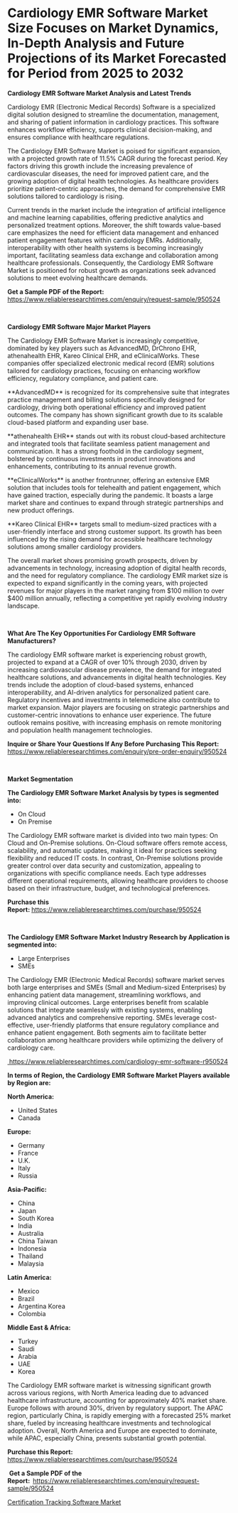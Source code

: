 <p><h1>Cardiology EMR Software Market Size Focuses on Market Dynamics, In-Depth Analysis and Future Projections of its Market Forecasted for Period from 2025 to 2032</h1></p><p><strong>Cardiology EMR Software Market Analysis and Latest Trends</strong></p>
<p><p>Cardiology EMR (Electronic Medical Records) Software is a specialized digital solution designed to streamline the documentation, management, and sharing of patient information in cardiology practices. This software enhances workflow efficiency, supports clinical decision-making, and ensures compliance with healthcare regulations. </p><p>The Cardiology EMR Software Market is poised for significant expansion, with a projected growth rate of 11.5% CAGR during the forecast period. Key factors driving this growth include the increasing prevalence of cardiovascular diseases, the need for improved patient care, and the growing adoption of digital health technologies. As healthcare providers prioritize patient-centric approaches, the demand for comprehensive EMR solutions tailored to cardiology is rising. </p><p>Current trends in the market include the integration of artificial intelligence and machine learning capabilities, offering predictive analytics and personalized treatment options. Moreover, the shift towards value-based care emphasizes the need for efficient data management and enhanced patient engagement features within cardiology EMRs. Additionally, interoperability with other health systems is becoming increasingly important, facilitating seamless data exchange and collaboration among healthcare professionals. Consequently, the Cardiology EMR Software Market is positioned for robust growth as organizations seek advanced solutions to meet evolving healthcare demands.</p></p>
<p><strong>Get a Sample PDF of the Report:&nbsp;</strong> <a href="https://www.reliableresearchtimes.com/enquiry/request-sample/950524?utm_campaign=2958&utm_medium=2&utm_source=Github&utm_content=ia&utm_term=06032025&utm_id=cardiology-emr-software">https://www.reliableresearchtimes.com/enquiry/request-sample/950524</a></p>
<p>&nbsp;</p>
<p><strong>Cardiology EMR Software Major Market Players</strong></p>
<p><p>The Cardiology EMR Software Market is increasingly competitive, dominated by key players such as AdvancedMD, DrChrono EHR, athenahealth EHR, Kareo Clinical EHR, and eClinicalWorks. These companies offer specialized electronic medical record (EMR) solutions tailored for cardiology practices, focusing on enhancing workflow efficiency, regulatory compliance, and patient care.</p><p>**AdvancedMD** is recognized for its comprehensive suite that integrates practice management and billing solutions specifically designed for cardiology, driving both operational efficiency and improved patient outcomes. The company has shown significant growth due to its scalable cloud-based platform and expanding user base.</p><p>**athenahealth EHR** stands out with its robust cloud-based architecture and integrated tools that facilitate seamless patient management and communication. It has a strong foothold in the cardiology segment, bolstered by continuous investments in product innovations and enhancements, contributing to its annual revenue growth.</p><p>**eClinicalWorks** is another frontrunner, offering an extensive EMR solution that includes tools for telehealth and patient engagement, which have gained traction, especially during the pandemic. It boasts a large market share and continues to expand through strategic partnerships and new product offerings.</p><p>**Kareo Clinical EHR** targets small to medium-sized practices with a user-friendly interface and strong customer support. Its growth has been influenced by the rising demand for accessible healthcare technology solutions among smaller cardiology providers.</p><p>The overall market shows promising growth prospects, driven by advancements in technology, increasing adoption of digital health records, and the need for regulatory compliance. The cardiology EMR market size is expected to expand significantly in the coming years, with projected revenues for major players in the market ranging from $100 million to over $400 million annually, reflecting a competitive yet rapidly evolving industry landscape.</p></p>
<p>&nbsp;</p>
<p><strong>What Are The Key Opportunities For Cardiology EMR Software Manufacturers?</strong></p>
<p><p>The cardiology EMR software market is experiencing robust growth, projected to expand at a CAGR of over 10% through 2030, driven by increasing cardiovascular disease prevalence, the demand for integrated healthcare solutions, and advancements in digital health technologies. Key trends include the adoption of cloud-based systems, enhanced interoperability, and AI-driven analytics for personalized patient care. Regulatory incentives and investments in telemedicine also contribute to market expansion. Major players are focusing on strategic partnerships and customer-centric innovations to enhance user experience. The future outlook remains positive, with increasing emphasis on remote monitoring and population health management technologies.</p></p>
<p><strong>Inquire or Share Your Questions If Any Before Purchasing This Report:</strong> <a href="https://www.reliableresearchtimes.com/enquiry/pre-order-enquiry/950524?utm_campaign=2958&utm_medium=2&utm_source=Github&utm_content=ia&utm_term=06032025&utm_id=cardiology-emr-software">https://www.reliableresearchtimes.com/enquiry/pre-order-enquiry/950524</a></p>
<p>&nbsp;</p>
<p><strong>Market Segmentation</strong></p>
<p><strong>The Cardiology EMR Software Market Analysis by types is segmented into:</strong></p>
<p><ul><li>On Cloud</li><li>On Premise</li></ul></p>
<p><p>The Cardiology EMR software market is divided into two main types: On Cloud and On-Premise solutions. On-Cloud software offers remote access, scalability, and automatic updates, making it ideal for practices seeking flexibility and reduced IT costs. In contrast, On-Premise solutions provide greater control over data security and customization, appealing to organizations with specific compliance needs. Each type addresses different operational requirements, allowing healthcare providers to choose based on their infrastructure, budget, and technological preferences.</p></p>
<p><strong>Purchase this Report:&nbsp;</strong><a href="https://www.reliableresearchtimes.com/purchase/950524?utm_campaign=2958&utm_medium=2&utm_source=Github&utm_content=ia&utm_term=06032025&utm_id=cardiology-emr-software">https://www.reliableresearchtimes.com/purchase/950524</a></p>
<p>&nbsp;</p>
<p><strong>The Cardiology EMR Software Market Industry Research by Application is segmented into:</strong></p>
<p><ul><li>Large Enterprises</li><li>SMEs</li></ul></p>
<p><p>The Cardiology EMR (Electronic Medical Records) software market serves both large enterprises and SMEs (Small and Medium-sized Enterprises) by enhancing patient data management, streamlining workflows, and improving clinical outcomes. Large enterprises benefit from scalable solutions that integrate seamlessly with existing systems, enabling advanced analytics and comprehensive reporting. SMEs leverage cost-effective, user-friendly platforms that ensure regulatory compliance and enhance patient engagement. Both segments aim to facilitate better collaboration among healthcare providers while optimizing the delivery of cardiology care.</p></p>
<p><a href="https://www.reliableresearchtimes.com/cardiology-emr-software-r950524?utm_campaign=2958&utm_medium=2&utm_source=Github&utm_content=ia&utm_term=06032025&utm_id=cardiology-emr-software">&nbsp;https://www.reliableresearchtimes.com/cardiology-emr-software-r950524</a></p>
<p><strong>In terms of Region, the Cardiology EMR Software Market Players available by Region are:</strong></p>
<p>
    <p> <strong> North America: </strong>
        <ul>
            <li>United States</li>
            <li>Canada</li>
        </ul>
        </p> 
    <p> <strong> Europe: </strong>
        <ul>
            <li>Germany</li>
            <li>France</li>
            <li>U.K.</li>
            <li>Italy</li>
            <li>Russia</li>
        </ul>
        </p> 
    <p> <strong> Asia-Pacific: </strong>
        <ul>
            <li>China</li>
            <li>Japan</li>
            <li>South Korea</li>
            <li>India</li>
            <li>Australia</li>
            <li>China Taiwan</li>
            <li>Indonesia</li>
            <li>Thailand</li>
            <li>Malaysia</li>
        </ul>
        </p> 
    <p> <strong> Latin America: </strong>
        <ul>
            <li>Mexico</li>
            <li>Brazil</li>
            <li>Argentina Korea</li>
            <li>Colombia</li>
        </ul>
        </p> 
    <p> <strong> Middle East & Africa: </strong>
        <ul>
            <li>Turkey</li>
            <li>Saudi</li>
            <li>Arabia</li>
            <li>UAE</li>
            <li>Korea</li>
        </ul>
    </p>
    </p>
<p><p>The Cardiology EMR software market is witnessing significant growth across various regions, with North America leading due to advanced healthcare infrastructure, accounting for approximately 40% market share. Europe follows with around 30%, driven by regulatory support. The APAC region, particularly China, is rapidly emerging with a forecasted 25% market share, fueled by increasing healthcare investments and technological adoption. Overall, North America and Europe are expected to dominate, while APAC, especially China, presents substantial growth potential.</p></p>
<p><strong>Purchase this Report: </strong><a href="https://www.reliableresearchtimes.com/purchase/950524?utm_campaign=2958&utm_medium=2&utm_source=Github&utm_content=ia&utm_term=06032025&utm_id=cardiology-emr-software">https://www.reliableresearchtimes.com/purchase/950524</a></p>
<p>&nbsp;<strong>Get a Sample PDF of the Report:&nbsp;&nbsp;</strong><a href="https://www.reliableresearchtimes.com/enquiry/request-sample/950524?utm_campaign=2958&utm_medium=2&utm_source=Github&utm_content=ia&utm_term=06032025&utm_id=cardiology-emr-software">https://www.reliableresearchtimes.com/enquiry/request-sample/950524</a></p>
<p><strong></strong></p>
<p><p><a href="https://github.com/birbamanan03/Market-Research-Report-List-1/blob/main/certification-tracking-software-market.md?utm_campaign=2958&utm_medium=2&utm_source=Github&utm_content=ia&utm_term=06032025&utm_id=cardiology-emr-software">Certification Tracking Software Market</a></p></p>